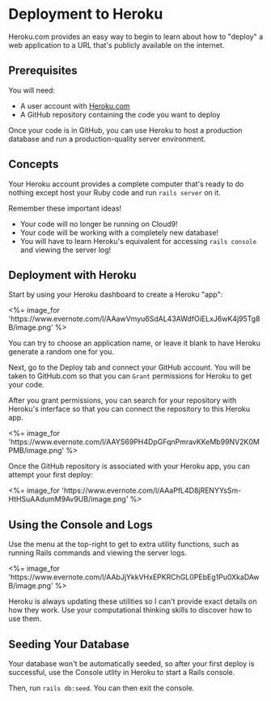# Deployment to Heroku

Heroku.com provides an easy way to begin to learn about how to "deploy" a web
application to a URL that's publicly available on the internet.

## Prerequisites

You will need:

* A user account with [Heroku.com](https://www.heroku.com)
* A GitHub repository containing the code you want to deploy

Once your code is in GitHub, you can use Heroku to host a production
database and run a production-quality server environment.

## Concepts

Your Heroku account provides a complete computer that's ready to
do nothing except host your Ruby code and run `rails server` on it.

Remember these important ideas!

* Your code will no longer be running on Cloud9!
* Your code will be working with a completely new database!
* You will have to learn Heroku's equivalent for accessing `rails console`
  and viewing the server log!

## Deployment with Heroku

Start by using your Heroku dashboard to create a Heroku "app":

<p><%= image_for 'https://www.evernote.com/l/AAawVmyu6SdAL43AWdfOiELxJ6wK4j95Tg8B/image.png' %></p>

You can try to choose an application name, or leave it blank to have Heroku
generate a random one for you.

Next, go to the Deploy tab and connect your GitHub account.  You will be taken to GitHub.com so that you can `Grant` permissions for Heroku to get your code.

After you grant permissions, you can search for your repository with Heroku's interface
so that you can connect the repository to this Heroku app.

<p><%= image_for 'https://www.evernote.com/l/AAYS69PH4DpGFqnPmravKKeMb99NV2K0MPMB/image.png' %></p>

Once the GitHub repository is associated with your Heroku app, you can
attempt your first deploy:

<p><%= image_for 'https://www.evernote.com/l/AAaPfL4D8jRENYYsSm-HtHSuAAdumM9Av9UB/image.png' %></p>

## Using the Console and Logs

Use the menu at the top-right to get to extra utility functions, such as
running Rails commands and viewing the server logs.

<p><%= image_for 'https://www.evernote.com/l/AAbJjYkkVHxEPKRChGL0PEbEg1Pu0XkaDAwB/image.png' %></p>

Heroku is always updating these utilities so I can't provide exact details on
how they work.  Use your computational thinking skills to discover how to use them.

## Seeding Your Database

Your database won't be automatically seeded, so after your first deploy is
successful, use the Console utlity in Heroku to start a Rails console.

Then, run `rails db:seed`.  You can then exit the console.
